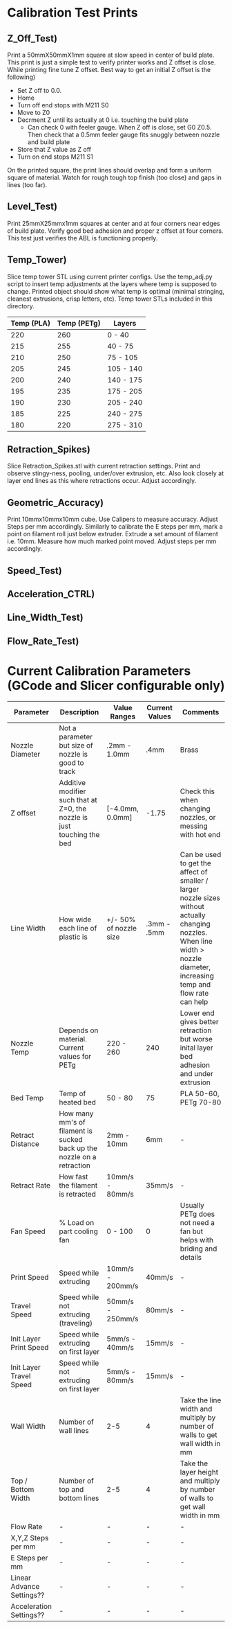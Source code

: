 # Calibration Test Prints
## Z_Off_Test)
Print a 50mmX50mmX1mm square at slow speed in center of build plate. This print is just a simple test to verify printer works and Z offset is close. While printing fine tune Z offset. Best way to get an initial Z offset is the following)
* Set Z off to 0.0.
* Home
* Turn off end stops with M211 S0
* Move to Z0
* Decrment Z until its actually at 0 i.e. touching the build plate
    * Can check 0 with feeler gauge. When Z off is close, set G0 Z0.5. Then check that a 0.5mm feeler gauge fits snuggly between nozzle and build plate
* Store that Z value as Z off
* Turn on end stops M211 S1

On the printed square, the print lines should overlap and form a uniform square of material. Watch for rough tough top finish (too close) and gaps in lines (too far).

## Level_Test)
Print 25mmX25mmx1mm squares at center and at four corners near edges of build plate. Verify good bed adhesion and proper z offset at four corners. This test just verifies the ABL is functioning properly.

## Temp_Tower)
Slice temp tower STL using current printer configs. Use the temp_adj.py script to insert temp adjustments at the layers where temp is supposed to change. Printed object should show what temp is optimal (minimal stringing, cleanest extrusions, crisp letters, etc). Temp tower STLs included in this directory.

| Temp (PLA) | Temp (PETg) | Layers |
| --- | --- | ---
| 220 | 260 | 0 - 40 |
| 215 | 255 | 40 - 75 |
| 210 | 250 | 75 - 105 |
| 205 | 245 | 105 - 140 |
| 200 | 240| 140 - 175 |
| 195 | 235 | 175 - 205 |
| 190 | 230 | 205 - 240 | 
| 185 | 225 | 240 - 275 |
| 180 | 220| 275 - 310 |

##  Retraction_Spikes)
Slice Retraction_Spikes.stl with current retraction settings. Print and observe stingy-ness, pooling, under/over extrusion, etc. Also look closely at layer end lines as this where retractions occur. Adjust accordingly. 

##  Geometric_Accuracy) 
Print 10mmx10mmx10mm cube. Use Calipers to measure accuracy. Adjust Steps per mm accordingly. Similarly to calibrate the E steps per mm, mark a point on filament roll just below extruder. Extrude a set amount of filament i.e. 10mm. Measure how much marked point moved. Adjust steps per mm accordingly.

## Speed_Test) 
## Acceleration_CTRL) 
## Line_Width_Test)
## Flow_Rate_Test) 

# Current Calibration Parameters (GCode and Slicer configurable only)
| Parameter | Description | Value Ranges | Current Values | Comments |
| --- | --- | --- | --- | --- |
| Nozzle Diameter | Not a parameter but size of nozzle is good to track | .2mm - 1.0mm | .4mm | Brass |
| Z offset | Additive modifier such that at Z=0, the nozzle is just touching the bed | [-4.0mm, 0.0mm] | -1.75 | Check this when changing nozzles, or messing with hot end |
| Line Width | How wide each line of plastic is | +/- 50% of nozzle size | .3mm - .5mm | Can be used to get the affect of smaller / larger nozzle sizes without actually changing nozzles. When line width > nozzle diameter, increasing temp and flow rate can help |
| Nozzle Temp | Depends on material. Current values for PETg | 220 - 260 | 240 | Lower end gives better retraction but worse inital layer bed adhesion and under extrusion |
| Bed Temp | Temp of heated bed | 50 - 80 | 75 | PLA 50-60, PETg 70-80 | 
| Retract Distance | How many mm's of filament is sucked back up the nozzle on a retraction | 2mm - 10mm | 6mm | - |
| Retract Rate | How fast the filament is retracted | 10mm/s - 80mm/s | 35mm/s | - |
| Fan Speed | % Load on part cooling fan | 0 - 100 | 0 | Usually PETg does not need a fan but helps with briding and details |
| Print Speed | Speed while extruding | 10mm/s - 200mm/s | 40mm/s | - |
| Travel Speed | Speed while not extruding (traveling) | 50mm/s - 250mm/s | 80mm/s | - |
| Init Layer Print Speed | Speed while extruding on first layer | 5mm/s - 40mm/s | 15mm/s | - |
| Init Layer Travel Speed | Speed while not extruding on first layer | 5mm/s - 80mm/s | 15mm/s | - |
| Wall Width | Number of wall lines | 2-5 | 4 | Take the line width and multiply by number of walls to get wall width in mm |
| Top / Bottom Width | Number of top and bottom lines | 2-5 | 4 | Take the layer height and multiply by number of walls to get wall width in mm |
| Flow Rate | - | - | - | - |
| X,Y,Z Steps per mm | - | - | - | - |
| E Steps per mm | - | - | - | - |
| Linear Advance Settings?? | - | - | - | - | 
| Acceleration Settings?? | - | - | - | - |
